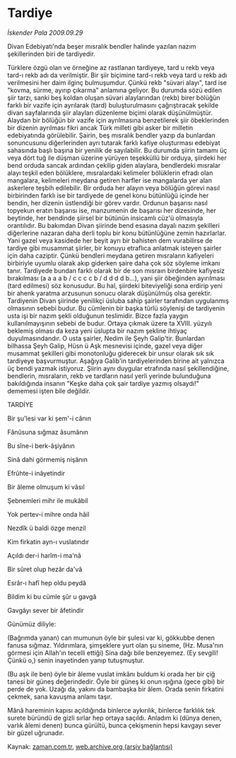 # Tardiye

*İskender Pala 2009.09.29*

<tr><td class="metin" colspan="2" style="padding-top: 20px; padding-left: 5px; ">Divan Edebiyatı'nda beşer mısralık bendler halinde yazılan nazım şekillerinden biri de tardiyedir.</td></tr><tr><td class="metin" colspan="2" style="padding-top: 20px; padding-left: 5px; "><p>Türklere özgü olan ve örneğine az rastlanan tardiyeye, tard u rekb veya tard-ı rekb adı da verilmiştir. Bir şiir biçimine tard-ı rekb veya tard u rekb adı verilmesini her daim ilginç bulmuşumdur. Çünkü rekb "süvari alayı", tard ise "kovma, sürme, ayırıp çıkarma" anlamına geliyor. Bu durumda sözü edilen şiir tarzı, sanki beş koldan oluşan süvari alaylarından (rekb) birer bölüğün farklı bir vazife için ayrılarak (tard) buluşturulmasını çağrıştıracak şekilde divan sayfalarında şiir alayları düzenleme biçimi olarak düşünülmüştür. Alaydan bir bölüğün bir vazife için ayrılmasına benzetilerek şiir öbeklerinden bir dizenin ayrılması fikri ancak Türk milleti gibi asker bir milletin edebiyatında görülebilir. Şairin, beş mısralık bendler yazıp da bunlardan sonuncusunu diğerlerinden ayrı tutarak farklı kafiye oluşturması edebiyat sahasında başlı başına bir yenilik de sayılabilir. Bu durumda şiirin tamamı üç veya dört tuğ ile düşman üzerine yürüyen teşekküllü bir orduya, şiirdeki her bend orduda sancak ardından çekilip giden alaylara, bendlerdeki mısralar alayı teşkil eden bölüklere, mısralardaki kelimeler bölüklerin efradı olan mangalara, kelimeleri meydana getiren harfler ise mangalarda yer alan askerlere teşbih edilebilir. Bir orduda her alayın veya bölüğün görevi nasıl birbirinden farklı ise bir tardiyede de genel konu bütünlüğü içinde her bendin, her dizenin üstlendiği bir görev vardır. Ordunun başarısı nasıl topyekun eratın başarısı ise, manzumenin de başarısı her dizesinde, her beytinde, her bendinde şiirsel bir bütünün insicamlı cüz'ü olmasıyla orantılıdır. Bu bakımdan Divan şiirinde bend esasına dayalı nazım şekilleri diğerlerine nazaran daha derli toplu bir konu bütünlüğüne zemin hazırlarlar. Yani gazel veya kasidede her beyit ayrı bir bahisten dem vurabilirse de tardiye gibi musammat şiirler, bir konuyu etraflıca anlatmak isteyen şairler için daha caziptir. Çünkü bendleri meydana getiren mısraların kafiyeleri birbiriyle uyumlu olarak akıp giderken şaire daha çok söz söyleme imkanı tanır. Tardiyede bundan farklı olarak bir de son mısraın birdenbire kafiyesiz bırakılması (a a a a b / c c c c b / d d d d b...), yani şiir öbeğinden ayırılması (tard edilmesi) söz konusudur. Bu hal, şiirdeki biteviyeliği sona erdirip yeni bir ahenk yaratma arzusunun sonucu olarak düşünülmüş olsa gerektir. Tardiyenin Divan şiirinde yenilikçi üsluba sahip şairler tarafından uygulanmış olmasının sebebi budur. Bu cümlenin bir başka türlü söylenişi de tardiyenin usta işi bir nazım şekli olduğunun teslimidir. Bizce fazla yaygın kullanılmayışının sebebi de budur. Ortaya çıkmak üzere ta XVIII. yüzyılı beklemiş olması da keza yeni üslupta bir nazım şekline ihtiyaç duyulmasındandır. O usta şairler, Nedim ile Şeyh Galip'tir. Bunlardan bilhassa Şeyh Galip, Hüsn ü Aşk mesnevisi içinde, gazel veya diğer musammat şekilleri gibi monotonluğu giderecek bir unsur olarak sık sık tardiyeye başvurmuştur. Aşağıya Galib'in tardiyelerinden birine ait yalnızca üç bendi yazmak istiyoruz. Şiirin aynı duygular etrafında nasıl şekillendiğine, bendlerin, mısraların, rekb ve tardların nasıl yerli yerinde bulunduğuna bakıldığında insanın "Keşke daha çok şair tardiye yazmış olsaydı!" dememesi işten bile değildir.
<p>TARDİYE
<p>Bir şu'lesi var ki şem'-i cânın
<p>Fânûsuna sığmaz âsumânın
<p>Bu sîne-i berk-âşiyânın
<p>Sinâ dahi görmemiş nişânın
<p>Efrûhte-i inâyetindir
<p>Bir âleme olmuşum ki vâsıl
<p>Şebnemleri mihr ile mukâbil
<p>Yok pertev-i mihre onda hâil
<p>Nezdîk ü baîdi özge menzil
<p>Kim firkatin ayn-ı vuslatındır
<p>Açıldı der-i harîm-i ma'nâ
<p>Bir sûret olup hezâr da'vâ
<p>Esrâr-ı hafî hep oldu peydâ
<p>Bildim ki bu cümle şûr u gavgâ
<p>Gavgâyı sever bir âfetindir
<p>Günümüz diliyle:
<p>(Bağrımda yanan) can mumunun öyle bir şulesi var ki, gökkubbe denen fanusa sığmaz. Yıldırımlara, şimşeklere yurt olan şu sineme, (Hz. Musa'nın görmesi için Allah'ın tecelli ettiği) Sina dağı bile benzeyemez. (Ey sevgili! Çünkü o,) senin inayetinden yanıp tutuşmuştur.
<p>(Bu aşk ile ben) öyle bir âleme vuslat imkânı buldum ki orada her bir çiğ tanesi bir güneş değerindedir. Öyle bir güneş ki onun ışığına (gece gibi) bir perde de yok. Uzağı da, yakını da bambaşka bir âlem. Orada senin firkatini çekmek, sana kavuşma anlamı taşır.
<p>Mânâ hareminin kapısı açıldığında binlerce aykırılık, binlerce farklılık tek surete büründü de gizli sırlar hep ortaya saçıldı. Anladım ki (dünya denen, varlık âlemi denen) bunca gürültü, bunca çekişmenin hepsi kavgayı sever bir güzel uğrunadır.<br/></p></p></p></p></p></p></p></p></p></p></p></p></p></p></p></p></p></p></p></p></p></td></tr>

Kaynak: [zaman.com.tr](http://zaman.com.tr/yazar.do?yazino=897357), [web.archive.org (arşiv bağlantısı)](http://web.archive.org/web/20091213124701/http://www.zaman.com.tr:80/yazar.do?yazino=897357)
